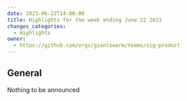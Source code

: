 ```yaml
---
date: 2023-06-22T14:00:00
title: Highlights for the week ending June 22 2023
changes_categories:
  - Highlights
owner:
  - https://github.com/orgs/giantswarm/teams/sig-product
---
```


## General

Nothing to be announced
